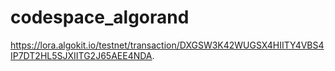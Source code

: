 # codespace_algorand

https://lora.algokit.io/testnet/transaction/DXGSW3K42WUGSX4HIITY4VBS4IP7DT2HL5SJXIITG2J65AEE4NDA.